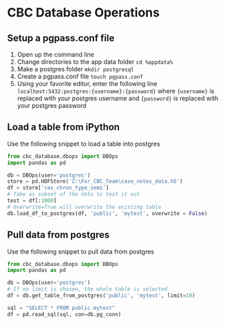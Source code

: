 # CBC Database Operations

## Setup a pgpass.conf file

1. Open up the command line
2. Change directories to the app data folder `cd %appdata%`
3. Make a postgres folder `mkdir postgresql`
4. Create a pgpass.conf file `touch pgpass.conf`
5. Using your favorite editor, enter the following line `localhost:5432:postgres:{username}:{password}` where `{username}` is replaced with your postgres username and `{password}` is replaced with your postgres password

## Load a table from iPython

Use the following snippet to load a table into postgres

```python
from cbc_database.dbops import DBOps
import pandas as pd

db = DBOps(user='postgres')
store = pd.HDFStore('Z:\For_CBC_Team\case_notes_data.h5')
df = store['cas_chron_type_semi']
# Take as subset of the data to test it out
test = df[:1000]
# Overwrite=True will overwrite the existing table
db.load_df_to_postgres(df, 'public', 'mytest', overwrite = False)
```

## Pull data from postgres

Use the following snippet to pull data from postgres

```python
from cbc_database.dbops import DBOps
import pandas as pd

db = DBOps(user='postgres')
# If no limit is chosen, the whole table is selected
df = db.get_table_from_postgres('public', 'mytest', limit=10)

sql = "SELECT * FROM public.mytest"
df = pd.read_sql(sql, con=db.pg_conn)
```
